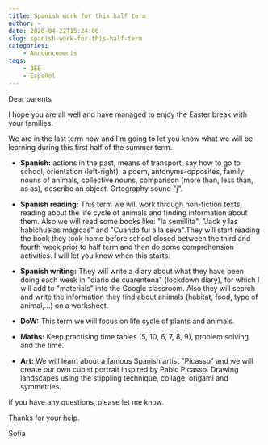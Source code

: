 ```yaml
---
title: Spanish work for this half term
author: ~
date: 2020-04-22T15:24:00
slug: spanish-work-for-this-half-term
categories:
    - Announcements
tags:
    - 3EE
    - Español
---
```


Dear parents

I hope you are all well and have managed to enjoy the Easter break with your families.

We are in the last term now and I'm going to let you know what we will be learning during this first half of the summer term.

* **Spanish:** actions in the past, means of transport, say how to go to school, orientation (left-right), a poem, antonyms-opposites, family nouns of animals, collective nouns, comparison (more than, less than, as as), describe an object. Ortography sound "j".

* **Spanish reading:** This term we will work through non-fiction texts, reading about the life cycle of animals and finding information about them. Also we will read some books like: "la semillita", "Jack y las habichuelas mágicas" and "Cuando fui a la seva".They will start reading the book they took home before school closed between the third and fourth week prior to half term and then do some comprehension activities. I will let you know when this starts.

* **Spanish writing:** They will write a diary about what they have been doing each week in "diario de cuarentena" (lockdown diary), for which I will add to "materials" into the Google classroom. Also they will search and write the information they find about animals (habitat, food, type of animal,...) on a worksheet.

* **DoW:** This term we will focus on life cycle of plants and animals.

* **Maths:** Keep practising time tables (5, 10, 6, 7, 8, 9), problem solving and the time.

* **Art:** We will learn about a famous Spanish artist "Picasso" and we will create our own cubist portrait inspired by Pablo Picasso. 
Drawing landscapes using the stippling technique, collage, origami and symmetries.

If you have any questions, please let me know.

Thanks for your help. 

Sofia
